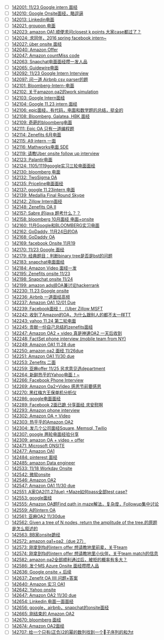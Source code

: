 - [ ] [142001: 11/23 Google intern 面经](http://instant.1point3acres.com/thread/142001)
- [ ] [142010: Google Onsite面经，略逗逼](http://instant.1point3acres.com/thread/142010)
- [ ] [142013: Linkedin电面](http://instant.1point3acres.com/thread/142013)
- [ ] [142021: groupon 电面](http://instant.1point3acres.com/thread/142021)
- [ ] [142023: amazon OA1 顺便求问closest k points 大家case都过了？](http://instant.1point3acres.com/thread/142023)
- [ ] [142024: 求同伴，2016 spring facebook intern~](http://instant.1point3acres.com/thread/142024)
- [ ] [142027: über onsite 面经](http://instant.1point3acres.com/thread/142027)
- [ ] [142040: Amazon Offer](http://instant.1point3acres.com/thread/142040)
- [ ] [142047: Amazon countMiss code](http://instant.1point3acres.com/thread/142047)
- [ ] [142063: Snapchat电面面经攒一发人品](http://instant.1point3acres.com/thread/142063)
- [ ] [142065: Guidewire电面](http://instant.1point3acres.com/thread/142065)
- [ ] [142092: 11/23 Google Intern Interview](http://instant.1point3acres.com/thread/142092)
- [ ] [142097: 问一道 Airbnb csv parser的题](http://instant.1point3acres.com/thread/142097)
- [ ] [142101: Bloomberg-Intern-电面](http://instant.1point3acres.com/thread/142101)
- [ ] [142102: 关于amazon oa2的work simulation](http://instant.1point3acres.com/thread/142102)
- [ ] [142103: Google Intern面经](http://instant.1point3acres.com/thread/142103)
- [ ] [142104: Google 11.23 intern 面经](http://instant.1point3acres.com/thread/142104)
- [ ] [142106: epic面经，有代码，电面和数学题的总结，挺全的](http://instant.1point3acres.com/thread/142106)
- [ ] [142108: Bloomberg, Galatea, HBK 面经](http://instant.1point3acres.com/thread/142108)
- [ ] [142109: 奇葩的bloomberg电面](http://instant.1point3acres.com/thread/142109)
- [ ] [142111: Epic OA 只有一道编程题](http://instant.1point3acres.com/thread/142111)
- [ ] [142114: Zenefits 6月电面](http://instant.1point3acres.com/thread/142114)
- [ ] [142115: A9 intern 一面](http://instant.1point3acres.com/thread/142115)
- [ ] [142116: Mathworks电面 SDE](http://instant.1point3acres.com/thread/142116)
- [ ] [142119: 请教Uber onsite follow up interview](http://instant.1point3acres.com/thread/142119)
- [ ] [142123: Palantir电面](http://instant.1point3acres.com/thread/142123)
- [ ] [142124: 1105/1119google实习三轮电面面经](http://instant.1point3acres.com/thread/142124)
- [ ] [142130: bloomberg 电面](http://instant.1point3acres.com/thread/142130)
- [ ] [142132: TwoSigma OA](http://instant.1point3acres.com/thread/142132)
- [ ] [142135: Priceline电面面经](http://instant.1point3acres.com/thread/142135)
- [ ] [142137: google 11.23intern 电面](http://instant.1point3acres.com/thread/142137)
- [ ] [142139: Medallia Final Round Skype](http://instant.1point3acres.com/thread/142139)
- [ ] [142142: Zillow Intern面经](http://instant.1point3acres.com/thread/142142)
- [ ] [142148: Zenefits OA II](http://instant.1point3acres.com/thread/142148)
- [ ] [142157: Sabre 的java 题考什么？？](http://instant.1point3acres.com/thread/142157)
- [ ] [142158: bloomberg 10月面经 电面+onsite](http://instant.1point3acres.com/thread/142158)
- [ ] [142160: 11月Google和BLOOMBERG实习电面](http://instant.1point3acres.com/thread/142160)
- [ ] [142162: GoDaddy, 11月24日的OA](http://instant.1point3acres.com/thread/142162)
- [ ] [142168: GoDaddy OA](http://instant.1point3acres.com/thread/142168)
- [ ] [142169: facebook Onsite 11月19](http://instant.1point3acres.com/thread/142169)
- [ ] [142170: 11/23 Google 面经](http://instant.1point3acres.com/thread/142170)
- [ ] [142179: 经典题目：判断binary tree是否是bst的问题](http://instant.1point3acres.com/thread/142179)
- [ ] [142183: snapchat电面面经](http://instant.1point3acres.com/thread/142183)
- [ ] [142184: Amazon Video 面经一发](http://instant.1point3acres.com/thread/142184)
- [ ] [142195: Zenefits onsite 11/23](http://instant.1point3acres.com/thread/142195)
- [ ] [142198: Snapchat onsite 11/24](http://instant.1point3acres.com/thread/142198)
- [ ] [142199: amazon ads组OA兼讨论hackerrank](http://instant.1point3acres.com/thread/142199)
- [ ] [142230: 11.23 Google onsite](http://instant.1point3acres.com/thread/142230)
- [ ] [142236: Airbnb 一道面经高频](http://instant.1point3acres.com/thread/142236)
- [ ] [142237: Amazon OA1 12/01 Due](http://instant.1point3acres.com/thread/142237)
- [ ] [142239: Facebook面经！（Uber Zillow MSFT](http://instant.1point3acres.com/thread/142239)
- [ ] [142242: 收到了Amazon的OA，为什么跟别人的都不太一样TT](http://instant.1point3acres.com/thread/142242)
- [ ] [142243: yahoo 11.24 第二轮电面](http://instant.1point3acres.com/thread/142243)
- [ ] [142245: 贡献一份自己总结的zenefits面经](http://instant.1point3acres.com/thread/142245)
- [ ] [142247: Amazon OA2 + video 真是神速OA2 一天后收到](http://instant.1point3acres.com/thread/142247)
- [ ] [142248: FactSet phone interview (mobile team from NY)](http://instant.1point3acres.com/thread/142248)
- [ ] [142249: Amazon OA1 11.28 due](http://instant.1point3acres.com/thread/142249)
- [ ] [142250: amazon oa2 面经 11/26due](http://instant.1point3acres.com/thread/142250)
- [ ] [142251: Amazon OA1 11/30 due](http://instant.1point3acres.com/thread/142251)
- [ ] [142253: Zenefits 二面](http://instant.1point3acres.com/thread/142253)
- [ ] [142259: 亚麻offer 11/25 另求意见选department](http://instant.1point3acres.com/thread/142259)
- [ ] [142264: 新鲜热乎的Yahoo电面！~](http://instant.1point3acres.com/thread/142264)
- [ ] [142266: Facebook Phone Interview](http://instant.1point3acres.com/thread/142266)
- [ ] [142269: Amazon Oa2+Video 感恩节前要感恩](http://instant.1point3acres.com/thread/142269)
- [ ] [142270: 黑红梅方王保单机分析仪](http://instant.1point3acres.com/thread/142270)
- [ ] [142286: google电面面经](http://instant.1point3acres.com/thread/142286)
- [ ] [142289: Facebook 2面已跪 分享面经 求安慰啊](http://instant.1point3acres.com/thread/142289)
- [ ] [142293: Amazon phone interview](http://instant.1point3acres.com/thread/142293)
- [ ] [142302: Amazon OA + Video](http://instant.1point3acres.com/thread/142302)
- [ ] [142303: 热乎乎的Amazon OA2](http://instant.1point3acres.com/thread/142303)
- [ ] [142304: 发几个公司面经Square, Memsql, Twilio](http://instant.1point3acres.com/thread/142304)
- [ ] [142307: google 两轮电面经验分享](http://instant.1point3acres.com/thread/142307)
- [ ] [142309: amazon OA + video + offer](http://instant.1point3acres.com/thread/142309)
- [ ] [142471: Microsoft ONSITE](http://instant.1point3acres.com/thread/142471)
- [ ] [142477: Amazon OA1](http://instant.1point3acres.com/thread/142477)
- [ ] [142484: pinterest 面经](http://instant.1point3acres.com/thread/142484)
- [ ] [142485: amazon Data engineer](http://instant.1point3acres.com/thread/142485)
- [ ] [142533: 11/18 Workday Onsite](http://instant.1point3acres.com/thread/142533)
- [ ] [142542: 微软onsite](http://instant.1point3acres.com/thread/142542)
- [ ] [142546: Amazon OA2](http://instant.1point3acres.com/thread/142546)
- [ ] [142547: Amazon OA1 11/30 due](http://instant.1point3acres.com/thread/142547)
- [ ] [142551: A家OA2(11.27due) +Maze如何pass全部test case?](http://instant.1point3acres.com/thread/142551)
- [ ] [142553: google面经](http://instant.1point3acres.com/thread/142553)
- [ ] [142555: Amazon OA题Find path in maze解法，复杂度，Followup集中讨论](http://instant.1point3acres.com/thread/142555)
- [ ] [142559: A的intern OA](http://instant.1point3acres.com/thread/142559)
- [ ] [142561: 亚麻OA2 11/30due](http://instant.1point3acres.com/thread/142561)
- [ ] [142562: Given a tree of N nodes, return the amplitude of the tree.的原题是怎么叙述的](http://instant.1point3acres.com/thread/142562)
- [ ] [142563: BB家onsite跪经](http://instant.1point3acres.com/thread/142563)
- [ ] [142572: amazon oa1+oa2（due 27）](http://instant.1point3acres.com/thread/142572)
- [ ] [142573: 刚拿到fb的intern offer 想请教地里前辈，关于team](http://instant.1point3acres.com/thread/142573)
- [ ] [142574: 刚拿到fb的intern offer 想请教地里小伙伴，关于team match的信息](http://instant.1point3acres.com/thread/142574)
- [ ] [142582: amazon oa2全部顺利通过后，被拒的概率有多大？](http://instant.1point3acres.com/thread/142582)
- [ ] [142586: 发个MS Azure Onsite 面经攒攒人品](http://instant.1point3acres.com/thread/142586)
- [ ] [142636: Google onsite + 后续](http://instant.1point3acres.com/thread/142636)
- [ ] [142637: Zenefit OA IIII 问题+答案](http://instant.1point3acres.com/thread/142637)
- [ ] [142640: Amazon 实习  OA1](http://instant.1point3acres.com/thread/142640)
- [ ] [142642: Yahoo onsite](http://instant.1point3acres.com/thread/142642)
- [ ] [142647: Amazon OA2 11/30 due](http://instant.1point3acres.com/thread/142647)
- [ ] [142654: Linkedin 电面一面面经](http://instant.1point3acres.com/thread/142654)
- [ ] [142656: google，airbnb，snapchat的onsite面经](http://instant.1point3acres.com/thread/142656)
- [ ] [142665: 刚结束的 Amazon OA2](http://instant.1point3acres.com/thread/142665)
- [ ] [142670: bloomberg 面经](http://instant.1point3acres.com/thread/142670)
- [ ] [142674: Amazon OA2面经](http://instant.1point3acres.com/thread/142674)
- [ ] [142707: 给一个只有(正负)2的幂的数列找到一个子序列的和为t](http://instant.1point3acres.com/thread/142707)
